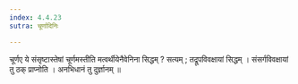 ```yaml
---
index: 4.4.23
sutra: चूर्णादिनिः

---
```

 चूर्णए ये संसृष्टास्तेषां चूर्णमस्तीति मत्वर्थीयेनैवेनिना सिद्धम् ? सत्यम् ; तद्रूपविवक्षायां सिद्धम् । संसर्गविवक्षायां तु ठक् प्राप्नोति । अनभिधानं तु दुर्ज्ञानम् ॥